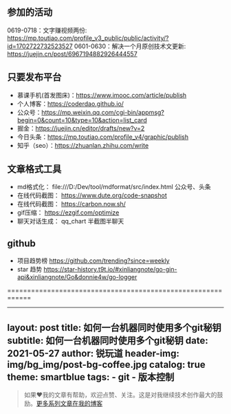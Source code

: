 ## 参加的活动
0619-0718：文字赚视频两份: https://mp.toutiao.com/profile_v3_public/public/activity/?id=1702722732523527
0601-0630：解决一个月原创技术文更新: https://juejin.cn/post/6967194882926444557

## 只要发布平台
- 慕课手机(首发图床)：https://www.imooc.com/article/publish
- 个人博客：https://coderdao.github.io/
- 公众号：https://mp.weixin.qq.com/cgi-bin/appmsg?begin=0&count=10&type=10&action=list_card
- 掘金：https://juejin.cn/editor/drafts/new?v=2
- 今日头条：https://mp.toutiao.com/profile_v4/graphic/publish
- 知乎（seo）：https://zhuanlan.zhihu.com/write


## 文章格式工具
- md格式化： file:///D:/Dev/tool/mdformat/src/index.html   公众号、头条
- 在线代码截图： https://www.dute.org/code-snapshot
- 在线代码截图： https://carbon.now.sh/
- gif压缩： https://ezgif.com/optimize
- 聊天对话生成： qq_chart 半截图半聊天


## github
- 项目趋势榜 https://github.com/trending?since=weekly
- star 趋势  https://star-history.t9t.io/#xinliangnote/go-gin-api&xinliangnote/Go&donnie4w/go-logger

============================================================

---
layout:     post
title:      如何一台机器同时使用多个git秘钥
subtitle:   如何一台机器同时使用多个git秘钥
date:       2021-05-27
author:     锐玩道
header-img: img/bg_img/post-bg-coffee.jpg
catalog:      true
theme:      smartblue
tags:
    - git
    - 版本控制
---

> 如果❤️我的文章有帮助，欢迎点赞、关注。这是对我继续技术创作最大的鼓励。[更多系列文章在我的博客](https://coderdao.github.io/)